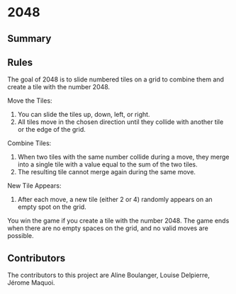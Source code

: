 # 2048
## Summary 
## Rules
The goal of 2048 is to slide numbered tiles on a grid to combine them and create a tile with the number 2048.

Move the Tiles:
  1. You can slide the tiles up, down, left, or right.
  2. All tiles move in the chosen direction until they collide with another tile or the edge of the grid.

Combine Tiles:
  1. When two tiles with the same number collide during a move, they merge into a single tile with a value equal to the sum of the two tiles.
  2. The resulting tile cannot merge again during the same move.

New Tile Appears:
  1. After each move, a new tile (either 2 or 4) randomly appears on an empty spot on the grid.

You win the game if you create a tile with the number 2048.
The game ends when there are no empty spaces on the grid, and no valid moves are possible.
     
## Contributors
The contributors to this project are Aline Boulanger, Louise Delpierre, Jérome Maquoi.
